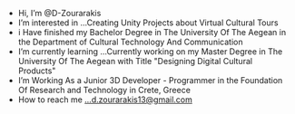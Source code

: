 - Hi, I’m @D-Zourarakis
- I’m interested in ...Creating Unity Projects about Virtual Cultural Tours
- i Have finished my Bachelor Degree in The University Of The Aegean in the Department of Cultural Technology And Communication
- I’m currently learning ...Currently working on my Master Degree in The University Of The Aegean with Title "Designing Digital Cultural Products"
- I’m Working As a Junior 3D Developer - Programmer in the Foundation Of Research and Technology in Crete, Greece
-  How to reach me ...d.zourarakis13@gmail.com

<!---
D-Zourarakis/D-Zourarakis is a ✨ special ✨ repository because its `README.md` (this file) appears on your GitHub profile.
You can click the Preview link to take a look at your changes.
--->
